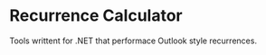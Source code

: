Recurrence Calculator
====================
Tools writtent for .NET that performace Outlook style recurrences.
